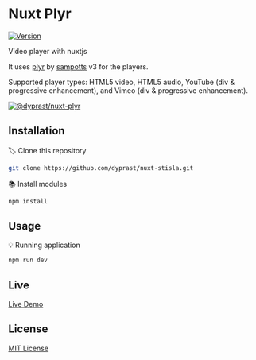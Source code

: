 # Nuxt Plyr

<p>
  <a href="#" target="_blank">
    <img alt="Version" src="https://img.shields.io/badge/version-1.0.0-blue.svg?cacheSeconds=2592000" />
  </a>
</p>

Video player with nuxtjs

It uses [plyr](https://plyr.io) by [sampotts](https://github.com/sampotts) v3 for the players.

Supported player types: HTML5 video, HTML5 audio, YouTube (div & progressive
enhancement), and Vimeo (div & progressive enhancement).

[![@dyprast/nuxt-plyr](https://i.ibb.co/M11rcLx/nuxt-plyr.png)](https://nuxtplyr.vercel.app)

## Installation

🏷 Clone this repository

```sh
git clone https://github.com/dyprast/nuxt-stisla.git
```

📚 Install modules

```sh
npm install
```

## Usage

💡 Running application

```sh
npm run dev
```

## Live

<a href="https://nuxtplyr.vercel.app/" target="_blank">Live Demo</a>

## License

<a href="https://github.com/dyprast/nuxt-plyr/blob/main/LICENSE" target="_blank">MIT License</a>
